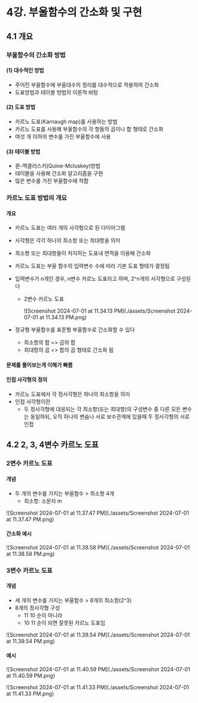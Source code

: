 # 4강. 부울함수의 간소화 및 구현

## 4.1 개요

### 부울함수의 간소화 방법

#### (1) 대수적인 방법

- 주어진 부울함수에 부울대수의 정리를 대수적으로 적용하여 간소화
- 도표방법과 테이블 방법의 이론적 바탕



#### (2) 도표 방법

- 카르노 도표(Karnaugh map)를 사용하는 방법
- 카르노 도표를 사용해 부울함수의 각 항들의 곱이나 합 형태로 간소화
- 여섯 개 이하의 변수를 가진 부울함수에 사용



#### (3) 테이블 방법

- 퀸-맥클러스키(Quine-Mcluskey)방법
- 테이블을 사용해 간소화 알고리즘을 구현
- 많은 변수를 가진 부울함수에 적합



### 카르노 도표 방법의 개요

#### 개요

- 카르노 도표는 여러 개의 사각형으로 된 다이어그램
- 사각형은 각각 하나의 최소항 또는 최대항을 의미
- 최소항 또는 최대항들이 차지하는 도표내 면적을 이용해 간소화
- 카르노 도표는 부울 함수의 입력변수 수에 따라 기본 도표 형태가 결정됨

- 입력변수가 n개인 경우, n변수 카르노 도표라고 하며, 2^n개의 사각형으로 구성된다

  - 2변수 카르노 도표

    ![Screenshot 2024-07-01 at 11.34.13 PM](./assets/Screenshot 2024-07-01 at 11.34.13 PM.png)

- 정규형 부울함수를 표준형 부울함수로 간소화할 수 있다

  - 최소항의 합 => 곱의 합
  - 최대항의 곱 => 합의 곱 형태로 간소화 됨



#### 문제를 풀어보는게 이해가 빠름



#### 인접 사각형의 정의

- 카르노 도표에서 각 정사각형은 하나의 최소항을 의미
- 인접 사각형이란
  - 두 정사각형에 대응되는 각 최소항(또는 최대항)의 구성변수 중 다른 모든 변수는 동일하되, 오직 하나의 변숨나 서로 보수관계에 있을때 두 정사각형의 서로 인접



## 4.2 2, 3, 4변수 카르노 도표

### 2변수 카르노 도표

#### 개념

- 두 개의 변수를 가지는 부울함수 > 최소항 4개
  - 최소항: 소문자 m

![Screenshot 2024-07-01 at 11.37.47 PM](./assets/Screenshot 2024-07-01 at 11.37.47 PM.png)



#### 간소화 예시

![Screenshot 2024-07-01 at 11.38.58 PM](./assets/Screenshot 2024-07-01 at 11.38.58 PM.png)



### 3변수 카르노 도표

#### 개념

- 세 개의 변수를 가지는 부울함수 > 8개의 최소항(2^3)
- 8개의 정사각형 구성
  - 11 10 순이 아니라
  - 10 11 순이 되면 잘못된 카르노 도표임

![Screenshot 2024-07-01 at 11.39.54 PM](./assets/Screenshot 2024-07-01 at 11.39.54 PM.png)



#### 예시

![Screenshot 2024-07-01 at 11.40.59 PM](./assets/Screenshot 2024-07-01 at 11.40.59 PM.png)

![Screenshot 2024-07-01 at 11.41.33 PM](./assets/Screenshot 2024-07-01 at 11.41.33 PM.png)

